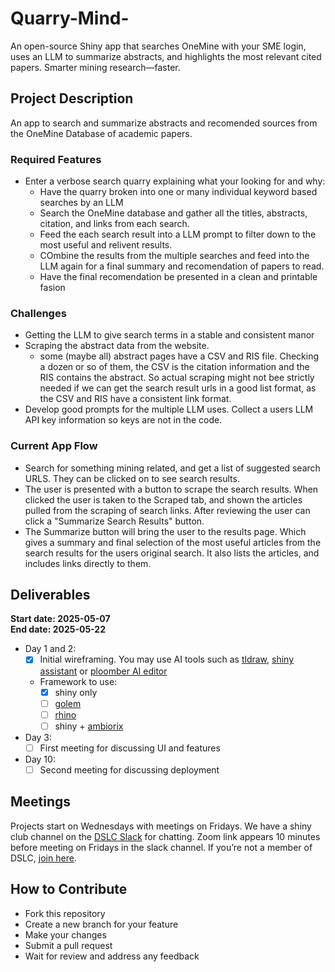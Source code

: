 # Quarry-Mind-
An open-source Shiny app that searches OneMine with your SME login, uses an LLM to summarize abstracts, and highlights the most relevant cited papers. Smarter mining research—faster.

## Project Description

An app to search and summarize abstracts and recomended sources from the OneMine Database of academic papers.

### Required Features

- Enter a verbose search quarry explaining what your looking for and why:
  - Have the quarry broken into one or many individual keyword based searches by an LLM
  - Search the OneMine database and gather all the titles, abstracts, citation, and links from each search.
  - Feed the each search result into a LLM prompt to filter down to the most useful and relivent results.
  - COmbine the results from the multiple searches and feed into the LLM again for a final summary and recomendation of papers to read.
  - Have the final recomendation be presented in a clean and printable fasion
  
### Challenges

- Getting the LLM to give search terms in a stable and consistent manor
- Scraping the abstract data from the website.
  - some (maybe all) abstract pages have a CSV and RIS file.  Checking a dozen or so of them, the CSV is the citation information and the RIS contains the abstract.  So actual scraping might not bee strictly needed if we can get the search result urls in a good list format, as the CSV and RIS have a consistent link format.
- Develop good prompts for the multiple LLM uses.  Collect a users LLM API key information so keys are not in the code.

### Current App Flow

- Search for something mining related, and get a list of suggested search URLS.  They can be clicked on to see search results.
- The user is presented with a button to scrape the search results.  When clicked the user is taken to the Scraped tab, and shown the articles pulled from the scraping of search links.  After reviewing the user can click a "Summarize Search Results" button.
- The Summarize button will bring the user to the results page.  Which gives a summary and final selection of the most useful articles from the search results for the users original search.  It also lists the articles, and includes links directly to them.
  
## Deliverables

**Start date: 2025-05-07**  
**End date: 2025-05-22**

- Day 1 and 2:
  - [X] Initial wireframing. You may use AI tools such as
    [tldraw](https://www.tldraw.com/), [shiny
    assistant](https://gallery.shinyapps.io/assistant/#) or [ploomber AI
    editor](https://editor.ploomber.io/)
  - Framework to use:
    - [X] shiny only
    - [ ] [golem](https://github.com/ThinkR-open/golem)
    - [ ] [rhino](https://github.com/Appsilon/rhino)
    - [ ] shiny + [ambiorix](https://ambiorix.dev/)
- Day 3:
  - [ ] First meeting for discussing UI and features
- Day 10:
  - [ ] Second meeting for discussing deployment
  
## Meetings

Projects start on Wednesdays with meetings on Fridays. We have a shiny
club channel on the [DSLC
Slack](https://dslcio.slack.com/archives/C08A52V98TY) for chatting. Zoom
link appears 10 minutes before meeting on Fridays in the slack channel.
If you’re not a member of DSLC, [join here](https://dslc.io/join).

## How to Contribute

- Fork this repository
- Create a new branch for your feature
- Make your changes
- Submit a pull request
- Wait for review and address any feedback